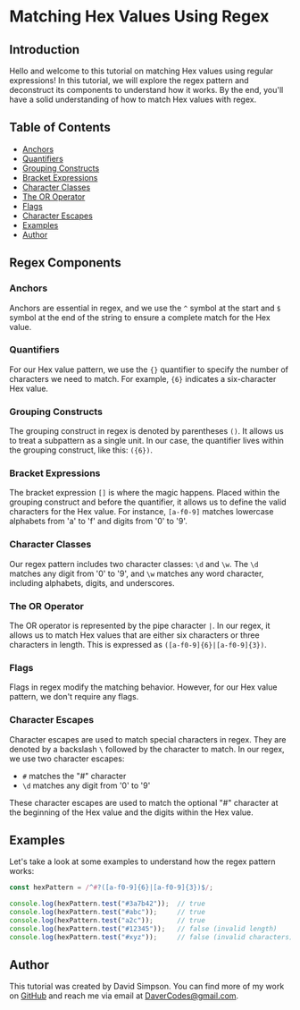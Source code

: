# Matching Hex Values Using Regex

## Introduction

Hello and welcome to this tutorial on matching Hex values using regular expressions! In this tutorial, we will explore the regex pattern and deconstruct its components to understand how it works. By the end, you'll have a solid understanding of how to match Hex values with regex.

## Table of Contents

- [Anchors](#anchors)
- [Quantifiers](#quantifiers)
- [Grouping Constructs](#grouping-constructs)
- [Bracket Expressions](#bracket-expressions)
- [Character Classes](#character-classes)
- [The OR Operator](#the-or-operator)
- [Flags](#flags)
- [Character Escapes](#character-escapes)
- [Examples](#examples)
- [Author](#author)

## Regex Components

### Anchors

Anchors are essential in regex, and we use the `^` symbol at the start and `$` symbol at the end of the string to ensure a complete match for the Hex value.

### Quantifiers

For our Hex value pattern, we use the `{}` quantifier to specify the number of characters we need to match. For example, `{6}` indicates a six-character Hex value.

### Grouping Constructs

The grouping construct in regex is denoted by parentheses `()`. It allows us to treat a subpattern as a single unit. In our case, the quantifier lives within the grouping construct, like this: `({6})`.

### Bracket Expressions

The bracket expression `[]` is where the magic happens. Placed within the grouping construct and before the quantifier, it allows us to define the valid characters for the Hex value. For instance, `[a-f0-9]` matches lowercase alphabets from 'a' to 'f' and digits from '0' to '9'.

### Character Classes

Our regex pattern includes two character classes: `\d` and `\w`. The `\d` matches any digit from '0' to '9', and `\w` matches any word character, including alphabets, digits, and underscores.

### The OR Operator

The OR operator is represented by the pipe character `|`. In our regex, it allows us to match Hex values that are either six characters or three characters in length. This is expressed as `([a-f0-9]{6}|[a-f0-9]{3})`.

### Flags

Flags in regex modify the matching behavior. However, for our Hex value pattern, we don't require any flags.

### Character Escapes

Character escapes are used to match special characters in regex. They are denoted by a backslash `\` followed by the character to match. In our regex, we use two character escapes:

- `#` matches the "#" character
- `\d` matches any digit from '0' to '9'

These character escapes are used to match the optional "#" character at the beginning of the Hex value and the digits within the Hex value.

## Examples

Let's take a look at some examples to understand how the regex pattern works:

```javascript
const hexPattern = /^#?([a-f0-9]{6}|[a-f0-9]{3})$/;

console.log(hexPattern.test("#3a7b42"));  // true
console.log(hexPattern.test("#abc"));     // true
console.log(hexPattern.test("a2c"));      // true
console.log(hexPattern.test("#12345"));   // false (invalid length)
console.log(hexPattern.test("#xyz"));     // false (invalid characters)
```

## Author

This tutorial was created by David Simpson. You can find more of my work on [GitHub](https://github.com/DaverCodes) and reach me via email at DaverCodes@gmail.com.

